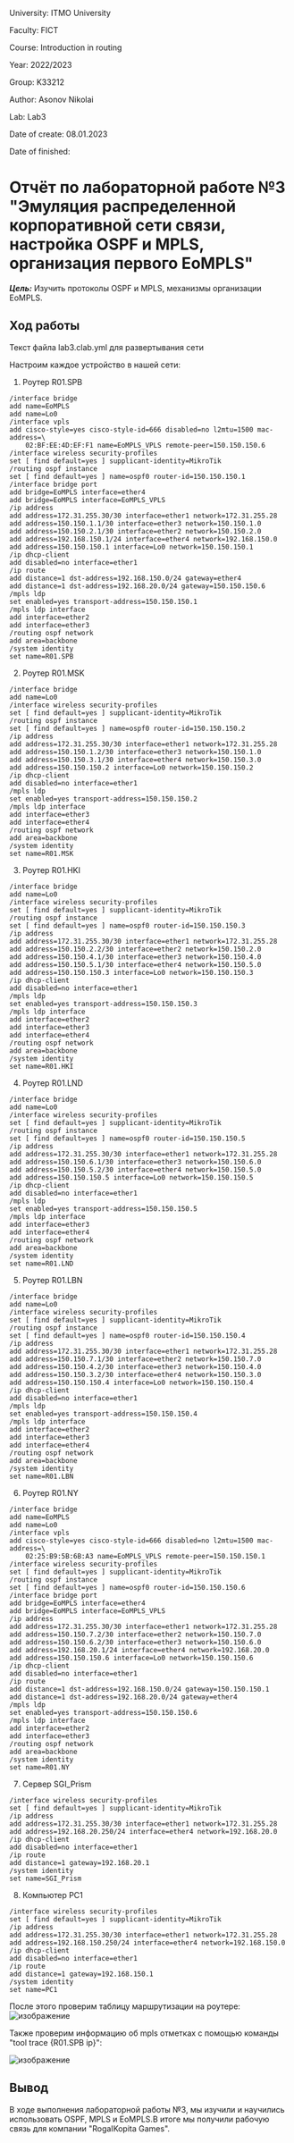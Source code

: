 University: ITMO University

Faculty: FICT

Course: Introduction in routing

Year: 2022/2023

Group: K33212

Author: Asonov Nikolai

Lab: Lab3

Date of create: 08.01.2023

Date of finished:

# Отчёт по лабораторной работе №3 "Эмуляция распределенной корпоративной сети связи, настройка OSPF и MPLS, организация первого EoMPLS"

***Цель:*** Изучить протоколы OSPF и MPLS, механизмы организации EoMPLS.

## Ход работы ##
Текст файла lab3.clab.yml для развертывания сети



Настроим каждое устройство в нашей сети:

1) Роутер R01.SPB

```
/interface bridge
add name=EoMPLS
add name=Lo0
/interface vpls
add cisco-style=yes cisco-style-id=666 disabled=no l2mtu=1500 mac-address=\
    02:BF:EE:4D:EF:F1 name=EoMPLS_VPLS remote-peer=150.150.150.6
/interface wireless security-profiles
set [ find default=yes ] supplicant-identity=MikroTik
/routing ospf instance
set [ find default=yes ] name=ospf0 router-id=150.150.150.1
/interface bridge port
add bridge=EoMPLS interface=ether4
add bridge=EoMPLS interface=EoMPLS_VPLS
/ip address
add address=172.31.255.30/30 interface=ether1 network=172.31.255.28
add address=150.150.1.1/30 interface=ether3 network=150.150.1.0
add address=150.150.2.1/30 interface=ether2 network=150.150.2.0
add address=192.168.150.1/24 interface=ether4 network=192.168.150.0
add address=150.150.150.1 interface=Lo0 network=150.150.150.1
/ip dhcp-client
add disabled=no interface=ether1
/ip route
add distance=1 dst-address=192.168.150.0/24 gateway=ether4
add distance=1 dst-address=192.168.20.0/24 gateway=150.150.150.6
/mpls ldp
set enabled=yes transport-address=150.150.150.1
/mpls ldp interface
add interface=ether2
add interface=ether3
/routing ospf network
add area=backbone
/system identity
set name=R01.SPB
```

2) Роутер R01.MSK

```
/interface bridge
add name=Lo0
/interface wireless security-profiles
set [ find default=yes ] supplicant-identity=MikroTik
/routing ospf instance
set [ find default=yes ] name=ospf0 router-id=150.150.150.2
/ip address
add address=172.31.255.30/30 interface=ether1 network=172.31.255.28
add address=150.150.1.2/30 interface=ether3 network=150.150.1.0
add address=150.150.3.1/30 interface=ether4 network=150.150.3.0
add address=150.150.150.2 interface=Lo0 network=150.150.150.2
/ip dhcp-client
add disabled=no interface=ether1
/mpls ldp
set enabled=yes transport-address=150.150.150.2
/mpls ldp interface
add interface=ether3
add interface=ether4
/routing ospf network
add area=backbone
/system identity
set name=R01.MSK
```

3) Роутер R01.HKI
```
/interface bridge
add name=Lo0
/interface wireless security-profiles
set [ find default=yes ] supplicant-identity=MikroTik
/routing ospf instance
set [ find default=yes ] name=ospf0 router-id=150.150.150.3
/ip address
add address=172.31.255.30/30 interface=ether1 network=172.31.255.28
add address=150.150.2.2/30 interface=ether2 network=150.150.2.0
add address=150.150.4.1/30 interface=ether3 network=150.150.4.0
add address=150.150.5.1/30 interface=ether4 network=150.150.5.0
add address=150.150.150.3 interface=Lo0 network=150.150.150.3
/ip dhcp-client
add disabled=no interface=ether1
/mpls ldp
set enabled=yes transport-address=150.150.150.3
/mpls ldp interface
add interface=ether2
add interface=ether3
add interface=ether4
/routing ospf network
add area=backbone
/system identity
set name=R01.HKI
```


4) Роутер R01.LND
```
/interface bridge
add name=Lo0
/interface wireless security-profiles
set [ find default=yes ] supplicant-identity=MikroTik
/routing ospf instance
set [ find default=yes ] name=ospf0 router-id=150.150.150.5
/ip address
add address=172.31.255.30/30 interface=ether1 network=172.31.255.28
add address=150.150.6.1/30 interface=ether3 network=150.150.6.0
add address=150.150.5.2/30 interface=ether4 network=150.150.5.0
add address=150.150.150.5 interface=Lo0 network=150.150.150.5
/ip dhcp-client
add disabled=no interface=ether1
/mpls ldp
set enabled=yes transport-address=150.150.150.5
/mpls ldp interface
add interface=ether3
add interface=ether4
/routing ospf network
add area=backbone
/system identity
set name=R01.LND
```

5) Роутер R01.LBN
```
/interface bridge
add name=Lo0
/interface wireless security-profiles
set [ find default=yes ] supplicant-identity=MikroTik
/routing ospf instance
set [ find default=yes ] name=ospf0 router-id=150.150.150.4
/ip address
add address=172.31.255.30/30 interface=ether1 network=172.31.255.28
add address=150.150.7.1/30 interface=ether2 network=150.150.7.0
add address=150.150.4.2/30 interface=ether3 network=150.150.4.0
add address=150.150.3.2/30 interface=ether4 network=150.150.3.0
add address=150.150.150.4 interface=Lo0 network=150.150.150.4
/ip dhcp-client
add disabled=no interface=ether1
/mpls ldp
set enabled=yes transport-address=150.150.150.4
/mpls ldp interface
add interface=ether2
add interface=ether3
add interface=ether4
/routing ospf network
add area=backbone
/system identity
set name=R01.LBN
```


6) Роутер R01.NY

```
/interface bridge
add name=EoMPLS
add name=Lo0
/interface vpls
add cisco-style=yes cisco-style-id=666 disabled=no l2mtu=1500 mac-address=\
    02:25:B9:5B:6B:A3 name=EoMPLS_VPLS remote-peer=150.150.150.1
/interface wireless security-profiles
set [ find default=yes ] supplicant-identity=MikroTik
/routing ospf instance
set [ find default=yes ] name=ospf0 router-id=150.150.150.6
/interface bridge port
add bridge=EoMPLS interface=ether4
add bridge=EoMPLS interface=EoMPLS_VPLS
/ip address
add address=172.31.255.30/30 interface=ether1 network=172.31.255.28
add address=150.150.7.2/30 interface=ether2 network=150.150.7.0
add address=150.150.6.2/30 interface=ether3 network=150.150.6.0
add address=192.168.20.1/24 interface=ether4 network=192.168.20.0
add address=150.150.150.6 interface=Lo0 network=150.150.150.6
/ip dhcp-client
add disabled=no interface=ether1
/ip route
add distance=1 dst-address=192.168.150.0/24 gateway=150.150.150.1
add distance=1 dst-address=192.168.20.0/24 gateway=ether4
/mpls ldp
set enabled=yes transport-address=150.150.150.6
/mpls ldp interface
add interface=ether2
add interface=ether3
/routing ospf network
add area=backbone
/system identity
set name=R01.NY
```



7) Сервер SGI_Prism
```
/interface wireless security-profiles
set [ find default=yes ] supplicant-identity=MikroTik
/ip address
add address=172.31.255.30/30 interface=ether1 network=172.31.255.28
add address=192.168.20.250/24 interface=ether4 network=192.168.20.0
/ip dhcp-client
add disabled=no interface=ether1
/ip route
add distance=1 gateway=192.168.20.1
/system identity
set name=SGI_Prism
```

8) Компьютер PC1
```
/interface wireless security-profiles
set [ find default=yes ] supplicant-identity=MikroTik
/ip address
add address=172.31.255.30/30 interface=ether1 network=172.31.255.28
add address=192.168.150.250/24 interface=ether4 network=192.168.150.0
/ip dhcp-client
add disabled=no interface=ether1
/ip route
add distance=1 gateway=192.168.150.1
/system identity
set name=PC1
```

После этого проверим таблицу маршрутизации на роутере:
![изображение](https://user-images.githubusercontent.com/71010958/212198027-79dd5f38-cc18-4873-a81d-48c0e6b465da.png)


Также проверим информацию об mpls отметках с помощью команды "tool trace {R01.SPB ip}":

![изображение](https://user-images.githubusercontent.com/71010958/212198303-6f3d5870-1a53-43ee-882c-8ea437ca863f.png)





## Вывод ##
В ходе выполнения лабораторной работы №3, мы изучили и научились использовать OSPF, MPLS и EoMPLS.В итоге мы получили рабочую связь для компании "RogaIKopita Games".
